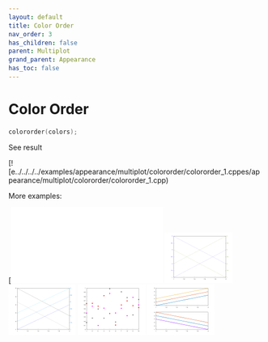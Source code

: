 ```yaml
---
layout: default
title: Color Order
nav_order: 3
has_children: false
parent: Multiplot
grand_parent: Appearance
has_toc: false
---
```

# Color Order

```cpp
colororder(colors);
```


See result

[![e../../../../examples/appearance/multiplot/colororder/colororder_1.cppes/appearance/multiplot/colororder/colororder_1.cpp)

More examples:
    
[![e............/../../../examples/appearance/multiplot/colororder/colororder_7.cpporder/colororder_3_thumb.png)](examples/appearance/multiplot/colororder/colororder_3.cpp)  [![example_colororder_4](docs/examples/appearance/multiplot/colororder/colororder_4_thumb.png)](examples/appearance/multiplot/colororder/colororder_4.cpp)  [![example_colororder_5](docs/examples/appearance/multiplot/colororder/colororder_5_thumb.png)](examples/appearance/multiplot/colororder/colororder_5.cpp)  [![example_colororder_6](docs/examples/appearance/multiplot/colororder/colororder_6_thumb.png)](examples/appearance/multiplot/colororder/colororder_6.cpp)  [![example_colororder_7](docs/examples/appearance/multiplot/colororder/colororder_7_thumb.png)](examples/appearance/multiplot/colororder/colororder_7.cpp)
  



